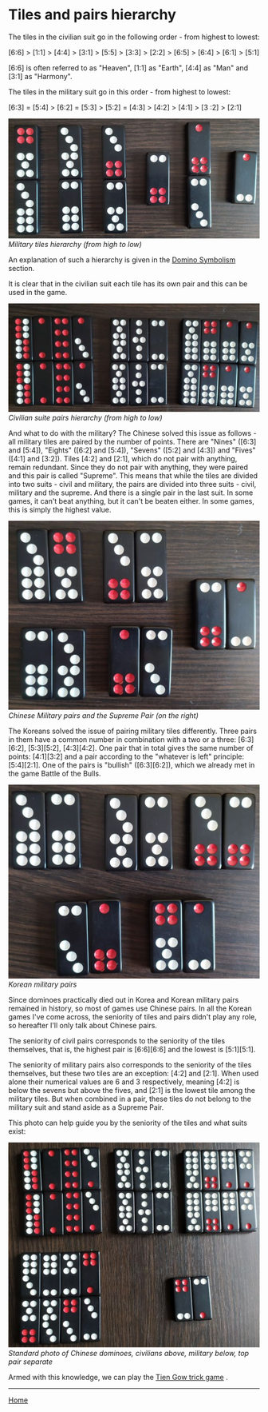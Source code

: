 # Tiles and pairs hierarchy

The tiles in the civilian suit go in the following order - from highest to lowest: 

[6:6] > [1:1] > [4:4] > [3:1] > [5:5] > [3:3] > [2:2] > [6:5] > [6:4] > [6:1] > [5:1] 

[6:6] is often referred to as "Heaven", [1:1] as "Earth", [4:4] as "Man" and [3:1] as "Harmony". 

The tiles in the military suit go in this order - from highest to lowest: 

[6:3] = [5:4] > [6:2] = [5:3] > [5:2] = [4:3] > [4:2] > [4:1] > [3 :2] > [2:1] 

![](/docs/assets/images/gupai/wu-hierarchy.jpg)  
_Military tiles hierarchy (from high to low)_

An explanation of such a hierarchy is given in the [Domino Symbolism](/gupai/symbolism-in-chinese-dominoes.html) section. 

It is clear that in the civilian suit each tile has its own pair and this can be used in the game. 

![](/docs/assets/images/gupai/civil-pairs.jpg)  
_Civilian suite pairs hierarchy (from high to low)_

And what to do with the military? The Chinese solved this issue as follows - all military tiles are paired by the number of points. There are "Nines" ([6:3] and [5:4]), "Eights" ([6:2] and [5:4]), "Sevens" ([5:2] and [4:3]) and "Fives" ([4:1] and [3:2]). Tiles [4:2] and [2:1], which do not pair with anything, remain redundant. Since they do not pair with anything, they were paired and this pair is called "Supreme". This means that while the tiles are divided into two suits - civil and military, the pairs are divided into three suits - civil, military and the supreme. And there is a single pair in the last suit. In some games, it can't beat anything, but it can't be beaten either. In some games, this is simply the highest value. 

![](/docs/assets/images/gupai/chinese-wu-pairs.jpg)  
_Chinese Military pairs and the Supreme Pair (on the right)_

The Koreans solved the issue of pairing military tiles differently. Three pairs in them have a common number in combination with a two or a three: [6:3][6:2], [5:3][5:2], [4:3][4:2]. One pair that in total gives the same number of points: [4:1][3:2] and a pair according to the "whatever is left" principle: [5:4][2:1]. One of the pairs is "bullish" ([6:3][6:2]), which we already met in the game Battle of the Bulls. 

![](/docs/assets/images/gupai/korean-wu-pairs.jpg)  
_Korean military pairs_

Since dominoes practically died out in Korea and Korean military pairs remained in history, so most of games use Chinese pairs. In all the Korean games I've come across, the seniority of tiles and pairs didn't play any role, so hereafter I'll only talk about Chinese pairs. 

The seniority of civil pairs corresponds to the seniority of the tiles themselves, that is, the highest pair is [6:6][6:6] and the lowest is [5:1][5:1]. 

The seniority of military pairs also corresponds to the seniority of the tiles themselves, but these two tiles are an exception: [4:2] and [2:1]. When used alone their numerical values are 6 and 3 respectively, meaning [4:2] is below the sevens but above the fives, and [2:1] is the lowest tile among the military tiles. But when combined in a pair, these tiles do not belong to the military suit and stand aside as a Supreme Pair. 

This photo can help guide you by the seniority of the tiles and what suits exist: 

![](/docs/assets/images/gupai/gupai-deck.jpg)  
_Standard photo of Chinese dominoes, civilians above, military below, top pair separate_

Armed with this knowledge, we can play the [Tien Gow trick game](/gupai/tien-gow.html) . 

---  

[Home](/gupai/index.html)
